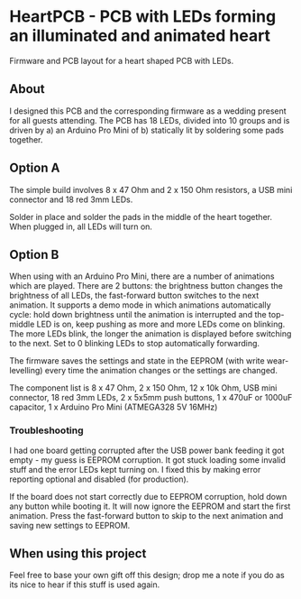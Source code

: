 # HeartPCB - PCB with LEDs forming an illuminated and animated heart
Firmware and PCB layout for a heart shaped PCB with LEDs.

## About
I designed this PCB and the corresponding firmware as a wedding present for all guests attending. The PCB has 18 LEDs, divided into 10 groups and is driven by a) an Arduino Pro Mini of b) statically lit by soldering some pads together.

## Option A
The simple build involves 8 x 47 Ohm and 2 x 150 Ohm resistors, a USB mini connector and 18 red 3mm LEDs.

Solder in place and solder the pads in the middle of the heart together. When plugged in, all LEDs will turn on.

## Option B
When using with an Arduino Pro Mini, there are a number of animations which are played. There are 2 buttons: the brightness button changes the brightness of all LEDs, the fast-forward button switches to the next animation. It supports a demo mode in which animations automatically cycle: hold down brightness until the animation is interrupted and the top-middle LED is on, keep pushing as more and more LEDs come on blinking. The more LEDs blink, the longer the animation is displayed before switching to the next. Set to 0 blinking LEDs to stop automatically forwarding.

The firmware saves the settings and state in the EEPROM (with write wear-levelling) every time the animation changes or the settings are changed.

The component list is 8 x 47 Ohm, 2 x 150 Ohm, 12 x 10k Ohm, USB mini connector, 18 red 3mm LEDs, 2 x 5x5mm push buttons, 1 x 470uF or 1000uF capacitor, 1 x Arduino Pro Mini (ATMEGA328 5V 16MHz)

### Troubleshooting
I had one board getting corrupted after the USB power bank feeding it got empty - my guess is EEPROM corruption. It got stuck loading some invalid stuff and the error LEDs kept turning on.
I fixed this by making error reporting optional and disabled (for production).

If the board does not start correctly due to EEPROM corruption, hold down any button while booting it.
It will now ignore the EEPROM and start the first animation. Press the fast-forward button to skip to the next animation and saving new settings to EEPROM.

## When using this project
Feel free to base your own gift off this design; drop me a note if you do as its nice to hear if this stuff is used again.
